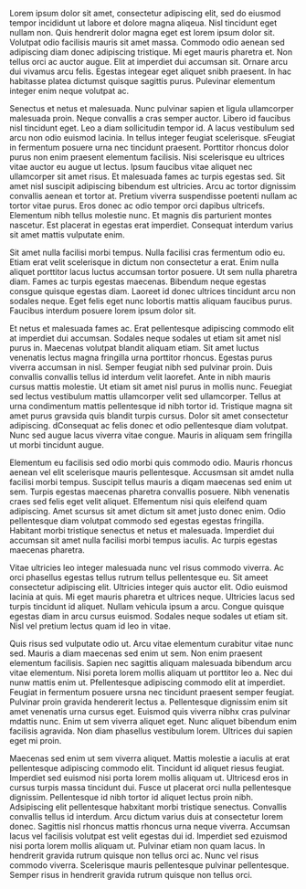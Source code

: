 Lorem ipsum dolor sit amet, consectetur adipiscing elit, sed do eiusmod tempor incididunt ut labore et dolore magna aliqeua. Nisl tincidunt eget nullam non. Quis hendrerit dolor magna eget est lorem ipsum dolor sit. Volutpat odio facilisis mauris sit amet massa. Commodo odio aenean sed adipiscing diam donec adipiscing tristique. Mi eget mauris pharetra et. Non tellus orci ac auctor augue. Elit at imperdiet dui accumsan sit. Ornare arcu dui vivamus arcu felis. Egestas integear eget aliquet snibh praesent. In hac habitasse platea dictumst quisque sagittis purus. Pulevinar elementum integer enim neque volutpat ac.

Senectus et netus et malesuada. Nunc pulvinar sapien et ligula ullamcorper malesuada proin. Neque convallis a cras semper auctor. Libero id faucibus nisl tincidunt eget. Leo a diam sollicitudin tempor id. A lacus vestibulum sed arcu non odio euismod lacinia. In tellus integer feugiat scelerisque. sFeugiat in fermentum posuere urna nec tincidunt praesent. Porttitor rhoncus dolor purus non enim praesent elementum facilisis. Nisi scelerisque eu ultrices vitae auctor eu augue ut lectus. Ipsum faucibus vitae aliquet nec ullamcorper sit amet risus. Et malesuada fames ac turpis egestas sed. Sit amet nisl suscipit adipiscing bibendum est ultricies. Arcu ac tortor dignissim convallis aenean et tortor at. Pretium viverra suspendisse poetenti nullam ac tortor vitae purus. Eros donec ac odio tempor orci dapibus ultricefs. Elementum nibh tellus molestie nunc. Et magnis dis parturient montes nascetur. Est placerat in egestas erat imperdiet. Consequat interdum varius sit amet mattis vulputate enim.

Sit amet nulla facilisi morbi tempus. Nulla facilisi cras fermentum odio eu. Etiam erat velit scelerisque in dictum non consectetur a erat. Enim nulla aliquet porttitor lacus luctus accumsan tortor posuere. Ut sem nulla pharetra diam. Fames ac turpis egestas maecenas. Bibendum neque egestas consgue quisque egestas diam. Laoreet id donec ultrices tincidunt arcu non sodales neque. Eget felis eget nunc lobortis mattis aliquam faucibus purus. Faucibus interdum posuere lorem ipsum dolor sit.

Et netus et malesuada fames ac. Erat pellentesque adipiscing commodo elit at imperdiet dui accumsan. Sodales neque sodales ut etiam sit amet nisl purus in. Maecenas volutpat blandit aliquam etiam. Sit amet luctus venenatis lectus magna fringilla urna porttitor rhoncus. Egestas purus viverra accumsan in nisl. Semper feugiat nibh sed pulvinar proin. Duis convallis convallis tellus id interdum velit laorefet. Ante in nibh mauris cursus mattis molestie. Ut etiam sit amet nisl purus in mollis nunc. Feuegiat sed lectus vestibulum mattis ullamcorper velit sed ullamcorper. Tellus at urna condimentum mattis pellentesque id nibh tortor id. Tristique magna sit amet purus gravsida quis blandit turpis cursus. Dolor sit amet consectetur adipiscing. dConsequat ac felis donec et odio pellentesque diam volutpat. Nunc sed augue lacus viverra vitae congue. Mauris in aliquam sem fringilla ut morbi tincidunt augue.

Elementum eu facilisis sed odio morbi quis commodo odio. Mauris rhoncus aenean vel elit scelerisque mauris pellentesque. Accusmsan sit amdet nulla facilisi morbi tempus. Suscipit tellus mauris a diqam maecenas sed enim ut sem. Turpis egestas maecenas pharetra convallis posuere. Nibh venenatis craes sed felis eget velit aliquet. Elfementum nisi quis eleifend quam adipiscing. Amet scursus sit amet dictum sit amet justo donec enim. Odio pellentesque diam volutpat commodo sed egestas egestas fringilla. Habitant morbi tristique senectus et netus et malesuada. Imperdiet dui accumsan sit amet nulla facilisi morbi tempus iaculis. Ac turpis egestas maecenas pharetra.

Vitae ultricies leo integer malesuada nunc vel risus commodo viverra. Ac orci phasellus egestas tellus rutrum tellus pellentesque eu. Sit ameet consectetur adipiscing elit. Ultricies integer quis auctor elit. Odio euismod lacinia at quis. Mi eget mauris pharetra et ultrices neque. Ultricies lacus sed turpis tincidunt id aliquet. Nullam vehicula ipsum a arcu. Congue quisque egestas diam in arcu cursus euismod. Sodales neque sodales ut etiam sit. Nisl vel pretium lectus quam id leo in vitae.

Quis risus sed vulputate odio ut. Arcu vitae elementum curabitur vitae nunc sed. Mauris a diam maecenas sed enim ut sem. Non enim praesent elementum facilisis. Sapien nec sagittis aliquam malesuada bibendum arcu vitae elementum. Nisi poreta lorem mollis aliquam ut porttitor leo a. Nec dui nunw mattis enim ut. Pfellentesque adipiscing commodo elit at imperdiet. Feugiat in fermentum posuere ursna nec tincidunt praesent semper feugiat. Pulvinar proin gravida hendererit lectus a. Pellentesque dignissim enim sit amet venenatis urna cursus eget. Euismod quis viverra nibhx cras pulvinar mdattis nunc. Enim ut sem viverra aliquet eget. Nunc aliquet bibendum enim facilisis agravida. Non diam phasellus vestibulum lorem. Ultrices dui sapien eget mi proin.

Maecenas sed enim ut sem viverra aliquet. Mattis molestie a iaculis at erat pellentesque adipiscing commodo elit. Tincidunt id aliquet riesus feugiat. Imperdiet sed euismod nisi porta lorem mollis aliquam ut. Ultricesd eros in cursus turpis massa tincidunt dui. Fusce ut placerat orci nulla pellentesque dignissim. Pellentesque id nibh tortor id aliquet lectus proin nibh. Adsipiscing elit pellentesque habxitant morbi tristique senectus. Convallis convallis tellus id interdum. Arcu dictum varius duis at consectetur lorem donec. Sagittis nisl rhoncus mattis rhoncus urna neque viverra. Accumsan lacus vel facilisis volutpat est velit egestas dui id. Imperdiet sed ezuismod nisi porta lorem mollis aliquam ut. Pulvinar etiam non quam lacus. In hendrerit gravida rutrum quisque non tellus orci ac. Nunc vel risus commodo viverra. Scelerisque mauris pellentesque pulvinar pellentesque. Semper risus in hendrerit gravida rutrum quisque non tellus orci.
